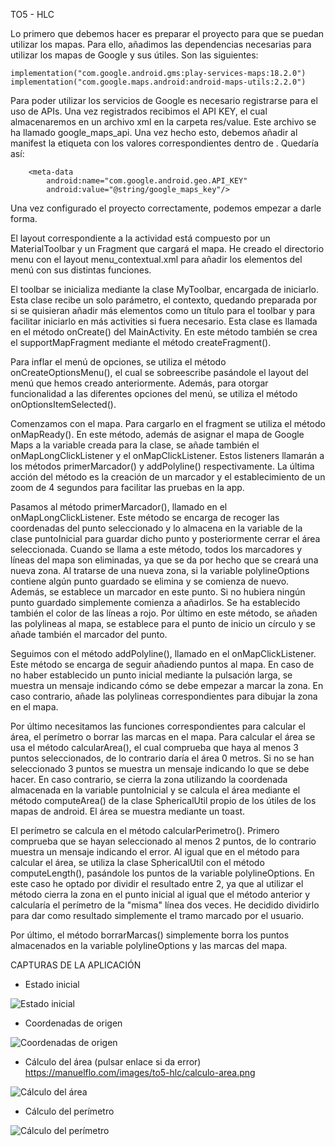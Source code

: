 TO5 - HLC

Lo primero que debemos hacer es preparar el proyecto para que se puedan utilizar los mapas. Para ello, añadimos las dependencias necesarias para utilizar los mapas de Google y sus útiles. Son las siguientes:

    implementation("com.google.android.gms:play-services-maps:18.2.0")
    implementation("com.google.maps.android:android-maps-utils:2.2.0")

Para poder utilizar los servicios de Google es necesario registrarse para el uso de APIs. Una vez registrados recibimos el API KEY, el cual almacenaremos en un archivo xml en la carpeta res/value. Este archivo se ha llamado google_maps_api. Una vez hecho esto, debemos añadir al manifest la etiqueta <meta-data/> con los valores correspondientes dentro de <application/>. Quedaría así:

        <meta-data
            android:name="com.google.android.geo.API_KEY"
            android:value="@string/google_maps_key"/>

Una vez configurado el proyecto correctamente, podemos empezar a darle forma.

El layout correspondiente a la actividad está compuesto por un MaterialToolbar y un Fragment que cargará el mapa. He creado el directorio menu con el layout menu_contextual.xml para añadir los elementos del menú con sus distintas funciones.

El toolbar se inicializa mediante la clase MyToolbar, encargada de iniciarlo. Esta clase recibe un solo parámetro, el contexto, quedando preparada por si se quisieran añadir más elementos como un título para el toolbar y para facilitar iniciarlo en más activities si fuera necesario. Esta clase es llamada en el método onCreate() del MainActivity. En este método también se crea el supportMapFragment mediante el método createFragment().

Para inflar el menú de opciones, se utiliza el método onCreateOptionsMenu(), el cual se sobreescribe pasándole el layout del menú que hemos creado anteriormente. Además, para otorgar funcionalidad a las diferentes opciones del menú, se utiliza el método onOptionsItemSelected().

Comenzamos con el mapa. Para cargarlo en el fragment se utiliza el método onMapReady(). En este método, además de asignar el mapa de Google Maps a la variable creada para la clase, se añade también el onMapLongClickListener y el onMapClickListener. Estos listeners llamarán a los métodos primerMarcador() y addPolyline() respectivamente. La última acción del método es la creación de un marcador y el establecimiento de un zoom de 4 segundos para facilitar las pruebas en la app.

Pasamos al método primerMarcador(), llamado en el onMapLongClickListener. Este método se encarga de recoger las coordenadas del punto seleccionado y lo almacena en la variable de la clase puntoInicial para guardar dicho punto y posteriormente cerrar el área seleccionada. Cuando se llama a este método, todos los marcadores y líneas del mapa son eliminadas, ya que se da por hecho que se creará una nueva zona. Al tratarse de una nueva zona, si la variable polylineOptions contiene algún punto guardado se elimina y se comienza de nuevo. Además, se establece un marcador en este punto. Si no hubiera ningún punto guardado simplemente comienza a añadirlos. Se ha establecido también el color de las líneas a rojo. Por último en este método, se añaden las polylineas al mapa, se establece para el punto de inicio un círculo y se añade también el marcador del punto.

Seguimos con el método addPolyline(), llamado en el onMapClickListener. Este método se encarga de seguir añadiendo puntos al mapa. En caso de no haber establecido un punto inicial mediante la pulsación larga, se muestra un mensaje indicando cómo se debe empezar a marcar la zona. En caso contrario, añade las polylineas correspondientes para dibujar la zona en el mapa.

Por último necesitamos las funciones correspondientes para calcular el área, el perímetro o borrar las marcas en el mapa. Para calcular el área se usa el método calcularArea(), el cual comprueba que haya al menos 3 puntos seleccionados, de lo contrario daría el área 0 metros. Si no se han seleccionado 3 puntos se muestra un mensaje indicando lo que se debe hacer. En caso contrario, se cierra la zona utilizando la coordenada almacenada en la variable puntoInicial y se calcula el área mediante el método computeArea() de la clase SphericalUtil propio de los útiles de los mapas de android. El área se muestra mediante un toast.

El perímetro se calcula en el método calcularPerimetro(). Primero comprueba que se hayan seleccionado al menos 2 puntos, de lo contrario muestra un mensaje indicando el error. Al igual que en el método para calcular el área, se utiliza la clase SphericalUtil con el método computeLength(), pasándole los puntos de la variable polylineOptions. En este caso he optado por dividir el resultado entre 2, ya que al utilizar el método cierra la zona en el punto inicial al igual que el método anterior y calcularía el perímetro de la "misma" línea dos veces. He decidido dividirlo para dar como resultado simplemente el tramo marcado por el usuario.

Por último, el método borrarMarcas() simplemente borra los puntos almacenados en la variable polylineOptions y las marcas del mapa.


CAPTURAS DE LA APLICACIÓN

- Estado inicial

![Estado inicial](https://manuelflo.com/images/to5-hlc/estado-inicial.png)


- Coordenadas de origen

![Coordenadas de origen](https://manuelflo.com/images/to5-hlc/punto-origen.png)


- Cálculo del área (pulsar enlace si da error)
https://manuelflo.com/images/to5-hlc/calculo-area.png
  
![Cálculo del área](https://manuelflo.com/images/to5-hlc/calculo-area.png)

  
- Cálculo del perímetro
  
![Cálculo del perímetro](https://manuelflo.com/images/to5-hlc/calculo-perimetro.png)
